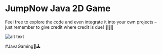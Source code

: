 # JumpNow Java 2D Game

Feel free to explore the code and even integrate it into your own projects – just remember to give credit where credit is due! 🙌🏼📜

![alt text](https://i.ibb.co/r2CsmPJ/panda-pic.png)

#JavaGaming🐼🕹️
